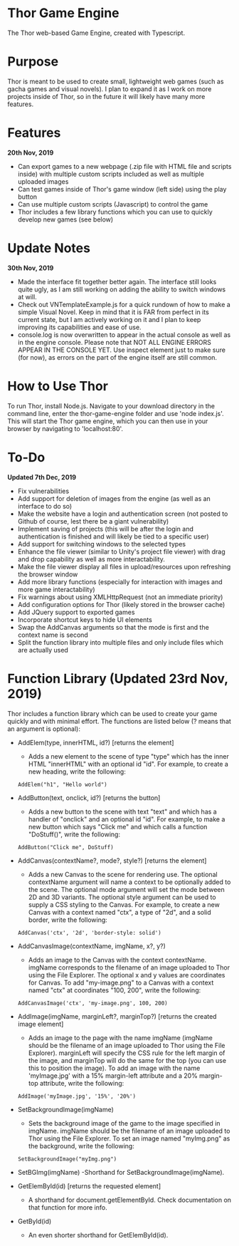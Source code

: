# Thor Game Engine
 The Thor web-based Game Engine, created with Typescript. 

# Purpose
Thor is meant to be used to create small, lightweight web games (such as gacha games and 
visual novels). I plan to expand it as I work on more projects inside of Thor, so 
in the future it will likely have many more features.

# Features
**20th Nov, 2019**
- Can export games to a new webpage (.zip file with HTML file and scripts inside) with multiple 
custom scripts included as well as multiple uploaded images
- Can test games inside of Thor's game window (left side) using the play button
- Can use multiple custom scripts (Javascript) to control the game
- Thor includes a few library functions which you can use to quickly develop new games (see below)

# Update Notes
**30th Nov, 2019**
- Made the interface fit together better again. The interface still looks quite ugly, as I am still
working on adding the ability to switch windows at will. 
- Check out VNTemplateExample.js for a quick rundown of how to make a simple Visual Novel.
Keep in mind that it is FAR from perfect in its current state, but I am actively working on 
it and I plan to keep improving its capabilities and ease of use.
- console.log is now overwritten to appear in the actual console as well as in the engine 
console. Please note that NOT ALL ENGINE ERRORS APPEAR IN THE CONSOLE YET. Use 
inspect element just to make sure (for now), as errors on the part of the engine itself are
still common.

# How to Use Thor
To run Thor, install Node.js. Navigate to your download directory in the command line, enter the thor-game-engine folder and use 'node index.js'. This will start the Thor game engine, which you can then use in your browser by navigating to 'localhost:80'. 

# To-Do
**Updated 7th Dec, 2019**
- Fix vulnerabilities
- Add support for deletion of images from the engine (as well as an interface to do so)
- Make the website have a login and authentication screen (not posted to Github of course,
lest there be a giant vulnerability)
- Implement saving of projects (this will be after the login and authentication is 
finished and will likely be tied to a specific user)
- Add support for switching windows to the selected types
- Enhance the file viewer (similar to Unity's project file viewer) with drag and drop capability
as well as more interactability. 
- Make the file viewer display all files in upload/resources upon refreshing the browser window
- Add more library functions (especially for interaction with images and more game interactability)
- Fix warnings about using XMLHttpRequest (not an immediate priority)
- Add configuration options for Thor (likely stored in the browser cache)
- Add JQuery support to exported games
- Incorporate shortcut keys to hide UI elements
- Swap the AddCanvas arguments so that the mode is first and the context name is second
- Split the function library into multiple files and only include files which are actually used

# Function Library (Updated 23rd Nov, 2019)
Thor includes a function library which can be used to create your game quickly and with 
minimal effort. The functions are listed below (? means that an argument is optional): 

- AddElem(type, innerHTML, id?)     [returns the element]
  - Adds a new element to the scene of type "type" which has the inner HTML "innerHTML" 
with an optional id "id". For example, to create a new heading, write the following: 
  ```
  AddElem("h1", "Hello world")
  ```

- AddButton(text, onclick, id?)     [returns the button]
  - Adds a new button to the scene with text "text" and which has a handler of "onclick"
  and an optional id "id". For example, to make a new button which says "Click me" 
  and which calls a function "DoStuff()", write the following: 
  ```
  AddButton("Click me", DoStuff)
  ```

- AddCanvas(contextName?, mode?, style?)     [returns the element]
  - Adds a new Canvas to the scene for rendering use. The optional contextName argument will
  name a context to be optionally added to the scene. The optional mode argument will set
  the mode between 2D and 3D variants. The optional style argument can be used to supply 
  a CSS styling to the Canvas. For example, to create a new Canvas with a context named
  "ctx", a type of "2d", and a solid border, write the following:
  ```
  AddCanvas('ctx', '2d', 'border-style: solid')
  ```
  
- AddCanvasImage(contextName, imgName, x?, y?)
  - Adds an image to the Canvas with the context contextName. imgName corresponds to the 
  filename of an image uploaded to Thor using the File Explorer. The optional x and y
  values are coordinates for Canvas. To add "my-image.png" to a Canvas with a context
  named "ctx" at coordinates "100, 200", write the following: 

  ```
  AddCanvasImage('ctx', 'my-image.png', 100, 200)
  ```

- AddImage(imgName, marginLeft?, marginTop?)      [returns the created image element]
  - Adds an image to the page with the name imgName (imgName should be the filename of an image uploaded to Thor using the File Explorer). marginLeft will specify the CSS rule for the left margin of the image, and marginTop will do the same for the top (you can use this to position the image).
  To add an image with the name 'myImage.jpg' with a 15% margin-left attribute and a 20% margin-top
  attribute, write the following: 

  ```
  AddImage('myImage.jpg', '15%', '20%')
  ```

- SetBackgroundImage(imgName)
  - Sets the background image of the game to the image specified in imgName. imgName should be the 
  filename of an image uploaded to Thor using the File Explorer. To set an image named "myImg.png"
  as the background, write the following: 

  ```
  SetBackgroundImage("myImg.png")
  ```

- SetBGImg(imgName)
  -Shorthand for SetBackgroundImage(imgName).

- GetElemById(id)                 [returns the requested element]
  - A shorthand for document.getElementById. Check documentation on that function
  for more info.

- GetById(id)
  - An even shorter shorthand for GetElemById(id). 
